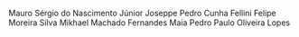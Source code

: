 Mauro Sérgio do Nascimento Júnior
Joseppe Pedro Cunha Fellini
Felipe Moreira Silva
Mikhael Machado Fernandes Maia
Pedro Paulo Oliveira Lopes
